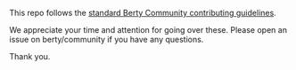 This repo follows the [standard Berty Community contributing guidelines](https://github.com/berty/community/blob/master/CONTRIBUTING.md).

We appreciate your time and attention for going over these. Please open an issue on berty/community if you have any questions.

Thank you.
